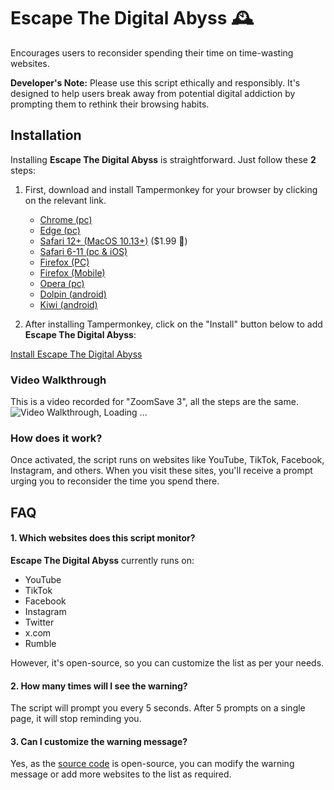 <link rel="shortcut icon" type="image/x-icon" href="https://raw.githubusercontent.com/mrbhanukab/EscapeTheDigitalAbyss/main/icon.ico" />

# Escape The Digital Abyss 🕰️

Encourages users to reconsider spending their time on time-wasting websites.

**Developer's Note:** Please use this script ethically and responsibly. It's designed to help users break away from potential digital addiction by prompting them to rethink their browsing habits.

## Installation

Installing **Escape The Digital Abyss** is straightforward. Just follow these **2** steps:

1. First, download and install Tampermonkey for your browser by clicking on the relevant link.

   - [Chrome (pc)](https://chrome.google.com/webstore/detail/dhdgffkkebhmkfjojejmpbldmpobfkfo)
   - [Edge (pc)](https://microsoftedge.microsoft.com/addons/detail/iikmkjmpaadaobahmlepeloendndfphd)
   - [Safari 12+ (MacOS 10.13+)](https://apps.apple.com/app/apple-store/id1482490089?pt=117945903&ct=tm.net&mt=8) ($1.99 🥲)
   - [Safari 6-11 (pc & iOS)](https://safari.tampermonkey.net/tampermonkey.safariextz)
   - [Firefox (PC)](https://addons.mozilla.org/en-US/firefox/addon/tampermonkey/)
   - [Firefox (Mobile)](https://support.mozilla.org/en-US/kb/find-and-install-add-ons-firefox-android)
   - [Opera (pc)](https://addons.opera.com/extensions/details/tampermonkey-beta/)
   - [Dolpin (android)](https://play.google.com/store/apps/details?id=net.tampermonkey.dolphin)
   - [Kiwi (android)](https://chrome.google.com/webstore/detail/tampermonkey/dhdgffkkebhmkfjojejmpbldmpobfkfo)
     
2. After installing Tampermonkey, click on the "Install" button below to add **Escape The Digital Abyss**:

[Install Escape The Digital Abyss](https://github.com/mrbhanukab/EscapeTheDigitalAbyss/raw/main/UserScript.user.js)

### Video Walkthrough
This is a video recorded for "ZoomSave 3", all the steps are the same.
![Video Walkthrough, Loading ...](https://github.com/mrbhanukab/ZoomSave/blob/main/assets/install.gif?raw=true)


### How does it work?

Once activated, the script runs on websites like YouTube, TikTok, Facebook, Instagram, and others. When you visit these sites, you'll receive a prompt urging you to reconsider the time you spend there.

## FAQ

#### 1. Which websites does this script monitor?

**Escape The Digital Abyss** currently runs on:
- YouTube
- TikTok
- Facebook
- Instagram
- Twitter
- x.com
- Rumble

However, it's open-source, so you can customize the list as per your needs.

#### 2. How many times will I see the warning?

The script will prompt you every 5 seconds. After 5 prompts on a single page, it will stop reminding you.

#### 3. Can I customize the warning message?

Yes, as the [source code](https://github.com/mrbhanukab/EscapeTheDigitalAbyss) is open-source, you can modify the warning message or add more websites to the list as required.

